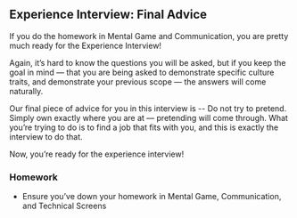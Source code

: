 ## Experience Interview: Final Advice
If you do the homework in Mental Game and Communication, you are pretty much ready for the Experience Interview!

Again, it’s hard to know the questions you will be asked, but if you keep the goal in mind — that you are being asked to demonstrate specific culture traits, and demonstrate your previous scope — the answers will come naturally.

Our final piece of advice for you in this interview is -- Do not try to pretend. Simply own exactly where you are at — pretending will come through. What you’re trying to do is to find a job that fits with you, and this is exactly the interview to do that.

Now, you’re ready for the experience interview!

### Homework
* Ensure you’ve down your homework in Mental Game, Communication, and Technical Screens

